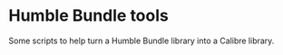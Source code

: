 Humble Bundle tools
===================

Some scripts to help turn a Humble Bundle library into a Calibre library.
